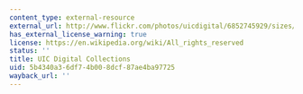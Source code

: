 ```yaml
---
content_type: external-resource
external_url: http://www.flickr.com/photos/uicdigital/6852745929/sizes/m/
has_external_license_warning: true
license: https://en.wikipedia.org/wiki/All_rights_reserved
status: ''
title: UIC Digital Collections
uid: 5b4340a3-6df7-4b00-8dcf-87ae4ba97725
wayback_url: ''
---
```

